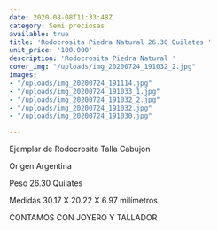 ```yaml
---
date: 2020-08-08T11:33:48Z
category: Semi preciosas
available: true
title: 'Rodocrosita Piedra Natural 26.30 Quilates '
unit_price: '100.000'
description: 'Rodocrosita Piedra Natural '
cover_img: "/uploads/img_20200724_191032_2.jpg"
images:
- "/uploads/img_20200724_191114.jpg"
- "/uploads/img_20200724_191033_1.jpg"
- "/uploads/img_20200724_191032_2.jpg"
- "/uploads/img_20200724_191032.jpg"
- "/uploads/img_20200724_191030.jpg"

---
```

Ejemplar de Rodocrosita Talla Cabujon 

Origen Argentina 

Peso 26.30 Quilates 

Medidas 30.17 X 20.22 X 6.97 milímetros 

CONTAMOS CON JOYERO Y TALLADOR
